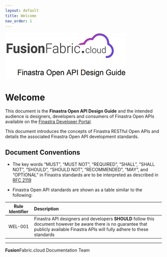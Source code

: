 ```yaml
---
layout: default
title: Welcome
nav_order: 1
---
```


![Finastra Open API Design Guide](images/design-guide-logo.png)

# Welcome

This document is the **Finastra Open API Design Guide** and the intended
audience is designers, developers and consumers of Finastra Open APIs available on the [Finastra Developer Portal](https://developer.fusionfabric.cloud/).

This document introduces the concepts of Finastra RESTful Open APIs and
details the associated Finastra Open API development standards.

## Document Conventions

-   The key words “MUST”, “MUST NOT”, “REQUIRED”, “SHALL”, “SHALL NOT”,
    “SHOULD”, “SHOULD NOT”, “RECOMMENDED”, “MAY”, and “OPTIONAL” in
    Finastra standards are to be interpreted as described in [RFC
    2119](https://www.ietf.org/rfc/rfc2119.txt)

-   Finastra Open API standards are shown as a table similar to the following:

| Rule Identifier  | Description  |
|:-------:|:------------ |
| WEL-001 | Finastra API designers and developers **SHOULD** follow this document however be aware there is no guarantee that publicly available Finastra APIs will fully adhere to these standards|



-----
**Fusion**Fabric.cloud Documentation Team


